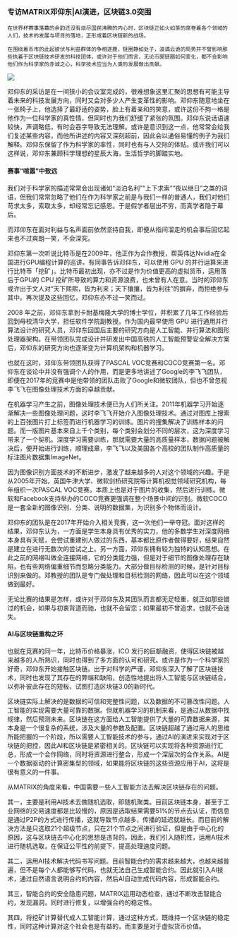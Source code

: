 ### 专访MATRIX邓仰东|AI演进，区块链3.0突围


    在世界杯赛事落幕的余韵还没有烧尽国民沸腾的内心时，区块链正如火如荼的席卷着各个领域的人们，技术的发展与项目的落地，正形成着区块链新的战场。

    在围绕着币市的此起彼伏与利益群体的争相逐鹿，链圈静如处子，波谲云诡的局势并不曾影响那些执着于区块链技术研发的科技团体，或许对于他们而言，无论币圈链圈如何变化，都不会影响他们作为科学家的赤诚之心，科学技术应当为人类的发展做出贡献。

![](https://i.imgur.com/S4OKroy.jpg)

邓仰东的采访是在一间狭小的会议室完成的，很难想象这里汇聚的思想有可能主导着未来的科技发展方向，同时又会对多少人产生变革性的影响。邓仰东随意地坐在一张椅子上，他选择了最舒适的姿势，脸上有着亲和的笑意，或许这份不拘一格是他作为一位科学家的真性情，但同时也为我们舒缓了紧张的氛围。邓仰东说话语速较快，声调略低，有时会吞字导致无法理解。或许是意识到这一点，他常常会给我们复述某些内容，而他所讲述的内容又深刻超前，因此会以通俗易懂的例子为我们解释。邓仰东保留了作为科学家的率性，同时也有与人交际的体贴。或许我们可以这样说，邓仰东兼顾科学理想的星辰大海，生活哲学的脚踏实地。


#### 赛事“喧嚣”中致远

我们对于科学家的描述常常会出现诸如“淡泊名利”“上下求索”“夜以继日”之类的词语，但我们常常忽略了他们在作为科学家之前是与我们一样的普通人，我们对他们苛求太多，索取太多，却经常忘记感恩。于是假学者层出不穷，而真学者隐于幕后。

而邓仰东在面对利益与名声面前依然坚持自我，即便从指间溜走的机会事后回忆起来也不过爽朗一笑，不会深究。

邓仰东第一次听说比特币是在2009年，他正作为合作教授，帮英伟达Nvidia在全国进行GPU编程计算的巡讲。有同事告诉邓仰东，可以使用 GPU 的并行运算来进行比特币「挖矿」。比特币最初出现，亦不过是作为价值更高的虚拟货币，运用落后于GPU的 CPU 挖矿所导致的算力和资源浪费，也未曾有人在意。当时的邓仰东或许出于文人对“天下熙熙，皆为利来；天下攘攘，皆为利往”的摒弃，而拒绝参与其中。再次提及这些回忆，邓仰东亦不过一笑而过。

2008 年之前，邓仰东拿到卡耐基梅隆大学的博士学位，并积累了几年工作经验后回到母校清华大学，担任软件学院副教授。作为国内最早使用 GPU 进行通用并行算法设计的研究人员，邓仰东回国后主要的研究方向是人工智能、并行算法和图形处理器架构。在带领团队完成设计并研发出中国高铁的人工智能预警安全解决方案后，邓仰东的研究方向也逐渐变为计算机架构和机器学习。

也就在这时，邓仰东带领团队获得了PASCAL VOC竞赛和COCO竞赛第一名。邓仰东在谈论中并没有强调个人的作用，而是更多地讲述了Google的李飞飞团队，即便在2017年的竞赛中是他带领的团队击败了Google和微软团队，但也不曾忽视李飞飞在图像处理技术方面的卓越贡献。

在机器学习产生之前，图像处理技术便已为人们所关注。2011年机器学习开始逐渐解决一些图像处理问题，这时李飞飞开始介入图像处理技术。通过对图库上搜索的上百张图片打上标签而进行机器学习的训练。图片的搜集解决了训练样本的问题。而一版图片基本来自上千个类别，每个类别会划分不同的层次，这为深度学习带来了一个契机。深度学习需要训练，那就需要大量的高质量样本，数据问题被解决后，便开始进行训练，顺理成章，李飞飞以及美国各个高校的团队制作高质量的标注图片数据集ImageNet。

因为图像识别方面技术的不断进步，激发了越来越多的人对这个领域的兴趣。于是从2005年开始，英国牛津大学、微软剑桥研究院等计算机视觉领域研究机构，每年组织一次PASCAL VOC竞赛。本质上也是对于图片的收集，然后进行训练。微软和Facebook支持举办的COCO竞赛更强调在整个场景中间的识别。微软COCO是一套全新的图像识别、分类、说明的数据集，为识别多个物体而设计。

邓仰东的团队是在2017年开始介入相关竞赛，这一次他们一举夺冠。面对这样的结果，邓仰东认为，一方面是学生本身具有优秀的实力，他的多数学生对深度网络本身具有天赋，会尝试重建别人做过的东西，基本都比原作者做得要好，结果自然是建立在进行无数次的尝试之上。另一方面，邓仰东拥有较为独特的认知思想。在此之前的网络叫做全连接网络，它的分类能力强，但是对于细节的图像处理存在缺陷，也有些网络偏重细节而忽略分类能力。大部分做目标检测的时候，是针对目标识别来做的。邓教授的团队是专门做处理和目标检测的网络，因此可以在这个领域做到最好。

无论比赛的结果是怎样，或许对于邓仰东及其团队而言都无足轻重，就正如那些错过的机会，如果与初衷背道而驰，也就不会留恋；如果最初不曾追求，也就不会迷失。

#### AI与区块链重构之环


也就在竞赛的同一年，比特币价格暴涨，ICO 发行的巨额融资，使得区块链被越来越多的人所熟识，同时也得到了多方面的认可和研究。或许是作为一个科学家的好奇，邓仰东开始接触区块链。出于对科学的严谨，邓仰东深入了解了区块链技术，同时也发现了其存在的弊端和缺陷，创造性地提出将人工智能与区块链结合，以弥补彼此存在的短板，试图打造区块链3.0的新时代。

区块链实际上解决的是数据的可信和完整性问题，以及数据的不可篡改性问题。人工智能的实现需要大量可靠的数据。但就机器学习的机制来看，是通过从数据中找规律，然后预测未来。区块链在这方面给人工智能提供了大量的可靠数据来源，其本身是一个很复杂的系统，涉及大量的参数及配置。区块链超越了通过用人的思维所能把握的一个阶段，所以需要人工智能技术的参与，通过AI的演进来实现对于区块链的把控，因此AI和区块链是紧密相关的。区块链可以实现将各种资源进行汇总，形成一个合作网络，同时将资源进行整合，形成一个深层次的合作关系。AI是一个数据驱动的计算密集型的领域，如果能将区块链的这些资源应用于AI，这将是很有意义的一件事。

从MATRIX的角度来看，中国需要一些人工智能方法去解决区块链存在的问题。

其一，主要是利用AI技术去做随机选取，即随机聚类。目前区块链本身，甚至于工业网络的交易速度都是比较慢的，原因是选取结果需要51%的节点去认证，而信息是通过P2P的方式进行传播，这就导致节点越多，传播的延迟就越长。而目前的解决方法是只选取21个超级节点，只在21个节点之间进行验证，但是由于中心化的原因，这与区块链去中心化的思想是违背的。因此，我们引入随机性，运用AI技术进行随机选取，在保证公平性的前提下，提高处理速度问题。

其二，运用AI技术解决代码书写问题。目前智能合约的需求越来越大，也越来越普遍，但不是每个人都能够写代码，也就无法自己生成智能合约。因此就引入AI技术，通过自然语言说明合约的内容，然后AI自动生成代码内容，形成智能合约。

其三，智能合约的安全隐患问题，MATRIX运用动态检查，通过不断攻击智能合约，发现漏洞，同时进行修复，以增强合约的稳定性。

其四，将挖矿计算替代成人工智能计算，通过这种方式，既维持一个区块链的稳定性，同时这种计算对这个社会也是有益的，而主要是对于虚拟货币价值。



